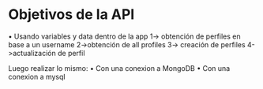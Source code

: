 # Objetivos de la API

• Usando variables y data dentro de la app
1-> obtención de perfiles en base a un username
2->obtención de all profiles
3-> creación de perfiles
4->actualización de perfil

Luego realizar lo mismo:
• Con una conexion a MongoDB
• Con una conexion a mysql
